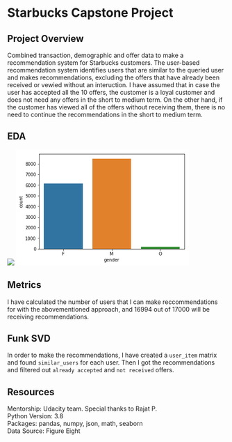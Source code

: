 # Starbucks Capstone Project

## Project Overview

Combined transaction, demographic and offer data to make a recommendation system for Starbucks customers. The user-based recommendation system identifies users that are similar to the queried user and makes recommendations, excluding the offers that have already been received or vewied without an interuction. I have assumed that in case the user has accepted all the 10 offers, the customer is a loyal customer and does not need any offers in the short to medium term. On the other hand, if the customer has viewed all of the offers without receiving them, there is no need to continue the recommendations in the short to medium term.

## EDA

![](https://github.com/tmargary/Starbucks_Capstone/blob/main/graphs/age.png&s=50)
![](https://github.com/tmargary/Starbucks_Capstone/blob/main/graphs/offer_type.png)

## Metrics

I have calculated the number of users that I can make reccommendations for with the abovementioned approach, and 16994 out of 17000 will be receiving recommendations.

## Funk SVD

In order to make the recommendations, I have created a `user_item` matrix and found `similar_users` for each user. Then I got the recommendations and filtered out `already accepted` and  `not received` offers.

## Resources
Mentorship: Udacity team. Special thanks to Rajat P.</br>
Python Version: 3.8</br>
Packages: pandas, numpy, json, math, seaborn </br>
Data Source: Figure Eight</br>
